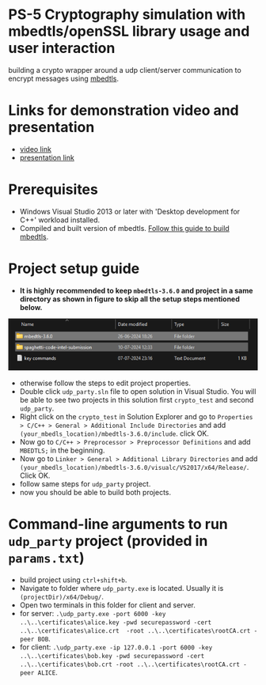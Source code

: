 # PS-5 Cryptography simulation with mbedtls/openSSL library usage and user interaction

building a crypto wrapper around a udp client/server communication to encrypt messages using [mbedtls](https://www.trustedfirmware.org/projects/mbed-tls/).

# Links for demonstration video and presentation

- [video link]()
- [presentation link]()

# Prerequisites

- Windows Visual Studio 2013 or later with 'Desktop development for C++' workload installed.
- Compiled and built version of mbedtls. [Follow this guide to build mbedtls]().

# Project setup guide

- <b>It is highly recommended to keep `mbedtls-3.6.0` and project in a same directory as shown in figure to skip all the setup steps mentioned below.</b>

![image](image.png "configuration")

- otherwise follow the steps to edit project properties.
- Double click `udp_party.sln` file to open solution in Visual Studio. You will be able to see two projects in this solution first `crypto_test` and second `udp_party`.
- Right click on the `crypto_test` in Solution Explorer and go to `Properties > C/C++ > General > Additional Include Directories` and add `(your_mbedls_location)/mbedtls-3.6.0/include`. click OK.
- Now go to `C/C++ > Preprocessor > Preprocessor Definitions` and add `MBEDTLS;` in the beginning.
- Now go to `Linker > General > Additional Library Directories` and add `(your_mbedls_location)/mbedtls-3.6.0/visualc/VS2017/x64/Release/`. Click OK.
- follow same steps for `udp_party` project.
- now you should be able to build both projects.

# Command-line arguments to run `udp_party` project (provided in `params.txt`)

- build project using `ctrl+shift+b`.
- Navigate to folder where `udp_party.exe` is located. Usually it is `(projectDir)/x64/Debug/`.
- Open two terminals in this folder for client and server.
- for server: `.\udp_party.exe -port 6000 -key ..\..\certificates\alice.key -pwd securepassword -cert ..\..\certificates\alice.crt  -root ..\..\certificates\rootCA.crt -peer BOB`.
- for client: `.\udp_party.exe -ip 127.0.0.1 -port 6000 -key ..\..\certificates\bob.key -pwd securepassword -cert ..\..\certificates\bob.crt -root ..\..\certificates\rootCA.crt -peer ALICE`.
